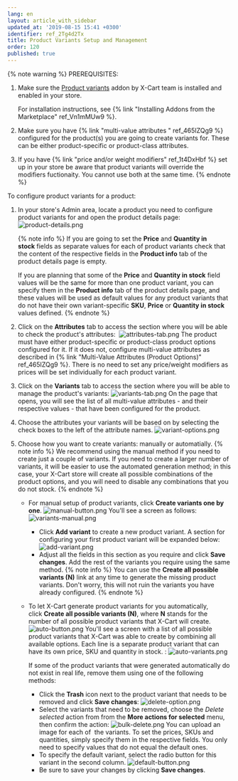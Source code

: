 ```yaml
---
lang: en
layout: article_with_sidebar
updated_at: '2019-08-15 15:41 +0300'
identifier: ref_2Tg4d2Tx
title: Product Variants Setup and Management
order: 120
published: true
---
```

{% note warning %}
PREREQUISITES:
1. Make sure the [Product variants](https://market.x-cart.com/addons/product-variants.html "Product Variants Setup and Management") addon by X-Cart team is installed and enabled in your store. 

   For installation instructions, see {% link "Installing Addons from the Marketplace" ref_Vn1mMUw9 %}.

2. Make sure you have {% link "multi-value attributes " ref_465IZQg9 %} configured for the product(s) you are going to create variants for. These can be either product-specific or product-class attributes.

3. If you have {% link "price and/or weight modifiers" ref_1t4DxHbf %} set up in your store be aware that product variants will override the modifiers fuctionaity. You cannot use both at the same time.
{% endnote %}

To configure product variants for a product:

1.  In your store's Admin area, locate a product you need to configure product variants for and open the product details page:
    ![product-details.png]({{site.baseurl}}/attachments/ref_2Tg4d2Tx/product-details.png)
    
    {% note info %}
    If you are going to set the **Price** and **Quantity in stock** fields as separate values for each of product variants check that the content of the respective fields in the **Product info** tab of the product details page is empty. 
    
    If you are planning that some of the **Price** and **Quantity in stock** field values will be the same for more than one product variant, you can specify them in the **Product info** tab of the product details page, and these values will be used as default values for any product variants that do not have their own variant-specific **SKU**, **Price** or **Quantity in stock** values defined.
    {% endnote %}

2.  Click on the **Attributes** tab to access the section where you will be able to check the product's attributes: 
    ![attributes-tab.png]({{site.baseurl}}/attachments/ref_2Tg4d2Tx/attributes-tab.png)
    The product must have either product-specific or product-class product options configured for it. If it does not, configure multi-value attributes as described in {% link "Multi-Value Attributes (Product Options)" ref_465IZQg9 %}. There is no need to set any price/weight modifiers as prices will be set individually for each product variant.

5.  Click on the **Variants** tab to access the section where you will be able to manage the product's variants:
    ![variants-tab.png]({{site.baseurl}}/attachments/ref_2Tg4d2Tx/variants-tab.png)
     On the page that opens, you will see the list of all multi-value attributes - and their respective values - that have been configured for the product.
    
6. Choose the attributes your variants will be based on by selecting the check boxes to the left of the attribute names. 
    ![variant-options.png]({{site.baseurl}}/attachments/ref_2Tg4d2Tx/variant-options.png)

7.  Choose how you want to create variants: manually or automatially. 
    {% note info %}
    We recommend using the manual method if you need to create just a couple of variants. If you need to create a larger number of variants, it will be easier to use the automated generation method; in this case, your X-Cart store will create all possible combinations of the product options, and you will need to disable any combinations that you do not stock.
    {% endnote %}

    * For manual setup of product variants, click **Create variants one by one**.
      ![manual-button.png]({{site.baseurl}}/attachments/ref_2Tg4d2Tx/manual-button.png)
      You'll see a screen as follows:
      ![variants-manual.png]({{site.baseurl}}/attachments/ref_2Tg4d2Tx/variants-manual.png)
      * Click **Add variant** to create a new product variant. A section for configuring your first product variant will be expanded below:
        ![add-variant.png]({{site.baseurl}}/attachments/ref_2Tg4d2Tx/add-variant.png)
      * Adjust all the fields in this section as you require and click **Save changes**. Add the rest of the variants you require using the same method.
         {% note info %}
         You can use the **Create all possible variants (N)** link at any time to generate the missing product variants. Don't worry, this will not ruin the variants you have already configured.
         {% endnote %}
    * To let X-Cart generate product variants for you automatically, click **Create all possible variants (N)**, where **N** stands for the number of all possible product variants that X-Cart will create.
      ![auto-button.png]({{site.baseurl}}/attachments/ref_2Tg4d2Tx/auto-button.png)
      You'll see a screen with a list of all possible product variants that X-Cart was able to create by combining all available options. Each line is a separate product variant that can have its own price, SKU and quantity in stock. :
      ![auto-variants.png]({{site.baseurl}}/attachments/ref_2Tg4d2Tx/auto-variants.png)
      
      If some of the product variants that were generated automatically do not exist in real life, remove them using one of the following methods:

      *   Click the **Trash** icon next to the product variant that needs to be removed and click **Save changes**:
          ![delete-option.png]({{site.baseurl}}/attachments/ref_2Tg4d2Tx/delete-option.png)
      *   Select the variants that need to be removed, choose the _Delete selected_ action from from the **More actions for selected** menu, then confirm the action:
          ![bulk-delete.png]({{site.baseurl}}/attachments/ref_2Tg4d2Tx/bulk-delete.png)
          You can upload an image for each of  the variants. To set the prices, SKUs and quantities, simply specify them in the respective fields. You only need to specify values that do not equal the default ones. 
      * To specify the default variant, select the radio button for this variant in the second column.
        ![default-button.png]({{site.baseurl}}/attachments/ref_2Tg4d2Tx/default-button.png)
       * Be sure to save your changes by clicking **Save changes**.
